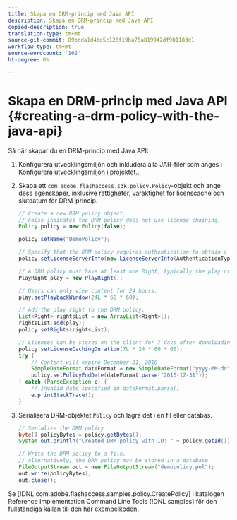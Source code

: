 ```yaml
---
title: Skapa en DRM-princip med Java API
description: Skapa en DRM-princip med Java API
copied-description: true
translation-type: tm+mt
source-git-commit: 89bdda1d4bd5c126f19ba75a819942df901183d1
workflow-type: tm+mt
source-wordcount: '102'
ht-degree: 0%

---
```



# Skapa en DRM-princip med Java API {#creating-a-drm-policy-with-the-java-api}

Så här skapar du en DRM-princip med Java API:

1. Konfigurera utvecklingsmiljön och inkludera alla JAR-filer som anges i [Konfigurera utvecklingsmiljön i projektet.](../../protecting-content/setting-up-the-sdk/setup-dev-env.md).
1. Skapa ett `com.adobe.flashaccess.sdk.policy.Policy`-objekt och ange dess egenskaper, inklusive rättigheter, varaktighet för licenscache och slutdatum för DRM-princip.

   ```java
   // Create a new DRM policy object.  
   // False indicates the DRM policy does not use license chaining.  
   Policy policy = new Policy(false);  
   
   policy.setName("DemoPolicy");  
   
   // Specify that the DRM policy requires authentication to obtain a license.  
   policy.setLicenseServerInfo(new LicenseServerInfo(AuthenticationType.UsernamePassword));  
   
   // A DRM policy must have at least one Right, typically the play right  
   PlayRight play = new PlayRight();  
   
   // Users can only view content for 24 hours.  
   play.setPlaybackWindow(24L * 60 * 60);  
   
   // Add the play right to the DRM policy.  
   List<Right> rightsList = new ArrayList<Right>();  
   rightsList.add(play);  
   policy.setRights(rightsList);  
   
   // Licenses can be stored on the client for 7 days after downloading  
   policy.setLicenseCachingDuration(7L * 24 * 60 * 60);  
   try {  
       // Content will expire December 31, 2010  
       SimpleDateFormat dateFormat = new SimpleDateFormat("yyyy-MM-dd");  
       policy.setPolicyEndDate(dateFormat.parse("2010-12-31"));  
   } catch (ParseException e) {  
       // Invalid date specified in dateFormat.parse()  
       e.printStackTrace();  
   } 
   ```

1. Serialisera DRM-objektet `Policy` och lagra det i en fil eller databas.

   ```java
   // Serialize the DRM policy  
   byte[] policyBytes = policy.getBytes();  
   System.out.println("Created DRM policy with ID: " + policy.getId());  
   
   // Write the DRM policy to a file.   
   // Alternatively, the DRM policy may be stored in a database.  
   FileOutputStream out = new FileOutputStream("demopolicy.pol");  
   out.write(policyBytes);  
   out.close(); 
   ```

Se [!DNL com.adobe.flashaccess.samples.policy.CreatePolicy] i katalogen Reference Implementation Command Line Tools [!DNL samples] för den fullständiga källan till den här exempelkoden.
